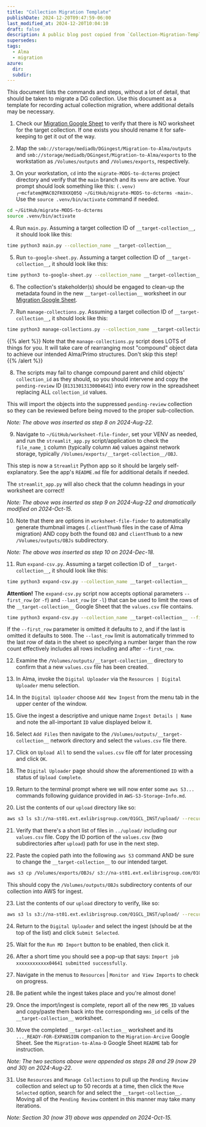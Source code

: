 ```yaml
---
title: "Collection Migration Template" 
publishDate: 2024-12-20T09:47:59-06:00
last_modified_at: 2024-12-20T10:04:10
draft: false
description: A public blog post copied from `Collection-Migration-Template.md` in my private repo at https://github.com/Digital-Grinnell/Migration-to-Alma-D.
supersedes: 
tags:
  - Alma
  - migration
azure:
  dir: 
  subdir: 
---  
```


This document lists the commands and steps, without a lot of detail, that should be taken to migrate a DG collection.  Use this document as a template for recording actual collection migration, where additional details may be necessary.

1) Check our [Migration Google Sheet](https://docs.google.com/spreadsheets/d/1JzW8TGU8qJlBAlyoMyDS1mkLTGoaLrsCzVtwQo-4JlU) to verify that there is NO worksheet for the target collection.  If one exists you should rename it for safe-keeping to get it out of the way.

2) Map the `smb://storage/mediadb/DGingest/Migration-to-Alma/outputs` and `smb://storage/mediadb/DGingest/Migration-to-Alma/exports` to the workstation as `/Volumes/outputs` and `/Volumes/exports`, respectively.   

3) On your workstation, `cd` into the `migrate-MODS-to-dcterms` project directory and verify that the `main` branch and its `venv` are active.  Your prompt should look something like this: `(.venv) ╭─mcfatem@MAC02FK0XXQ05Q ~/GitHub/migrate-MODS-to-dcterms ‹main›`.  Use the `source .venv/bin/activate` command if needed.  

```zsh
cd ~/GitHub/migrate-MODS-to-dcterms
source .venv/bin/activate
```

4) Run `main.py`. Assuming a target collection ID of `__target-collection__`, it should look like this:  

```zsh
time python3 main.py --collection_name __target-collection__ 
```
5) Run `to-google-sheet.py`.  Assuming a target collection ID of `__target-collection__`, it should look like this:  

```zsh
time python3 to-google-sheet.py --collection_name __target-collection__    
```
6) The collection's stakeholder(s) should be engaged to clean-up the metadata found in the new `__target-collection__` worksheet in our [Migration Google Sheet](https://docs.google.com/spreadsheets/d/1JzW8TGU8qJlBAlyoMyDS1mkLTGoaLrsCzVtwQo-4JlU).

7) Run `manage-collections.py`. Assuming a target collection ID of `__target-collection__`, it should look like this:  

```zsh
time python3 manage-collections.py --collection_name __target-collection__ 
```

{{% alert %}}
Note that the `manage-collections.py` script does LOTS of things for you.  It will take care of rearranging most "compound" object data to achieve our intended Alma/Primo structures.  Don't skip this step!  
{{% /alert %}}

8) The scripts may fail to change compound parent and child objects' `collection_id` as they should, so you should intervene and copy the `pending-review` ID (`81313013130004641`) into every row in the spreadsheet replacing ALL `collection_id` values.

This will import the objects into the suppressed `pending-review` collection so they can be reviewed before being moved to the proper sub-collection.  

_Note: The above was inserted as step 8 on 2024-Aug-22._ 

9) Navigate to `~/GitHub/worksheet-file-finder`, set your VENV as needed, and run the `streamlit_app.py` script/application to check the `file_name_1` column (typically column `AW`) values against network storage, typically `/Volumes/exports/__target-collection__/OBJ`.

This step is now a `Streamlit` Python app so it should be largely self-explanatory.  See the app's `README.md` file for additional details if needed. 

The `streamlit_app.py` will also check that the column headings in your worksheet are correct!  

_Note: The above was inserted as step 9 on 2024-Aug-22 and dramatically modified on 2024-Oct-15._ 

10) Note that there are options in `worksheet-file-finder` to automatically generate thumbnail images (`.clientThumb` files in the case of Alma migration) AND copy both the found `OBJ` and `clientThumb` to a new `/Volumes/outputs/OBJs` subdirectory.  

_Note: The above was inserted as step 10 on 2024-Dec-18._ 

11) Run `expand-csv.py`. Assuming a target collection ID of `__target-collection__`, it should look like this:   

```zsh
time python3 expand-csv.py --collection_name __target-collection__
```

**Attention!**  The `expand-csv.py` script now accepts optional parameters `--first_row` (or `-f`) and `--last_row` (or `-l`) that can be used to limit the rows of the `__target-collection__` Google Sheet that the `values.csv` file contains.  

```zsh
time python3 expand-csv.py --collection_name __target-collection__ --first_row 50 --last_row 500
```

If the `--first_row` parameter is omitted it defaults to `2`, and if the last is omitted it defaults to `5000`.  The `--last_row` limit is automatically trimmed to the last row of data in the sheet so specifying a number larger than the row count effectively includes all rows including and after `--first_row`.   

12) Examine the `/Volumes/outputs/__target-collection__` directory to confirm that a new `values.csv` file has been created.  

13) In Alma, invoke the `Digital Uploader` via the `Resources | Digital Uploader` menu selection.

14) In the `Digital Uploader` choose `Add New Ingest` from the menu tab in the upper center of the window.

15) Give the ingest a descriptive and unique name `Ingest Details | Name` and note the all-important `ID` value displayed below it.

16) Select `Add Files` then navigate to the `/Volumes/outputs/__target-collection__` network directory and select the `values.csv` file there.

17) Click on `Upload All` to send the `values.csv` file off for later processing and click `OK`.

18) The `Digital Uploader` page should show the aforementioned `ID` with a status of `Upload Complete`.  

19) Return to the terminal prompt where we will now enter some `aws S3...` commands following guidance provided in `AWS-S3-Storage-Info.md`. 

20) List the contents of our `upload` directory like so: 

```zsh
aws s3 ls s3://na-st01.ext.exlibrisgroup.com/01GCL_INST/upload/ --recursive --human-readable --summarize
```

21) Verify that there's a short list of files in `../upload/` including our `values.csv` file.  Copy the ID portion of the `values.csv` (two subdirectories after `upload`) path for use in the next step.

22) Paste the copied path into the following `aws S3` command AND be sure to change the `__target-collection__` to our intended target.

```zsh
aws s3 cp /Volumes/exports/OBJs/ s3://na-st01.ext.exlibrisgroup.com/01GCL_INST/upload/__PASTE__/ --recursive
```

This should copy the `/Volumes/outputs/OBJs` subdirectory contents of our collection into AWS for ingest.

23) List the contents of our `upload` directory to verify, like so:

```zsh
aws s3 ls s3://na-st01.ext.exlibrisgroup.com/01GCL_INST/upload/ --recursive --human-readable --summarize    
```

24) Return to the `Digital Uploader` and select the ingest (should be at the top of the list) and click `Submit Selected`.  

25) Wait for the `Run MD Import` button to be enabled, then click it.

26) After a short time you should see a pop-up that says:  `Import job xxxxxxxxxxxx04641 submitted successfully`.

27) Navigate in the menus to `Resources` | `Monitor and View Imports` to check on progress.  

28) Be patient while the ingest takes place and you're almost done!

29) Once the import/ingest is complete, report all of the new `MMS_ID` values and copy/paste them back into the corresponding `mms_id` cells of the `__target-collection__` worksheet.

30) Move the completed `__target-collection__` worksheet and its `..._READY-FOR-EXPANSION` companion to the `Migration-Arcive` Google Sheet.  See the `Migration-to-Alma-D` Google Sheet `README` tab for instruction.  

_Note: The two sections above were appended as steps 28 and 29 (now 29 and 30) on 2024-Aug-22._ 

31) Use `Resources` and `Manage Collections` to pull up the `Pending Review` collection and select up to 50 records at a time, then click the `Move Selected` option, search for and select the `__target-collection__`.  Moving all of the `Pending Review` content in this manner may take many iterations. 

_Note: Section 30 (now 31) above was appended on 2024-Oct-15._ 


